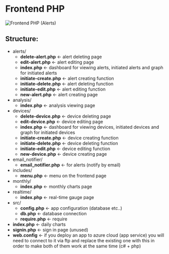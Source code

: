 # Frontend PHP

![Frontend PHP (Alerts)](http://marcosraudkett.com/uploader/uploads/4da7e9fae2e9eaa0e41f73551fa513c8.png)

## Structure:
* alerts/
  * <b>delete-alert.php</b> <- alert deleting page
  * <b>edit-alert.php</b> <- alert editing page
  * <b>index.php</b> <- dashboard for viewing alerts, initiated alerts and graph for initiated alerts
  * <b>initiate-create.php</b> <- alert creating function
  * <b>initiate-delete.php</b> <- alert deleting function
  * <b>initiate-edit.php</b> <- alert editing function
  * <b>new-alert.php</b> <- alert creating page
* analysis/
  * <b>index.php</b> <- analysis viewing page
* devices/
  * <b>delete-device.php</b> <- device deleting page
  * <b>edit-device.php</b> <- device editing page
  * <b>index.php</b> <- dashboard for viewing devices, initiated devices and graph for initiated devices
  * <b>initiate-create.php</b> <- device creating function
  * <b>initiate-delete.php</b> <- device deleting function
  * <b>initiate-edit.php</b> <- device editing function
  * <b>new-device.php</b> <- device creating page
* email_notifier/
  * <b>email_notifier.php</b> <- for alerts (notify by email)
* includes/
  * <b>menu.php</b> <- menu on the frontend page
* monthly/
  * <b>index.php</b> <- monthly charts page
* realtime/
  * <b>index.php</b> <- real-time gauge page
* src/
  * <b>config.php</b> <- app configuration (database etc..)
  * <b>db.php</b> <- database connection
  * <b>require.php</b> <- require
* <b>index.php</b> <- daily charts
* <b>signin.php</b> <- sign in page (unused)
* <b>web.config</b> <- if you deploy an app to azure cloud (app service) you will need to connect to it via ftp and replace the existing one with this in order to make both of them work at the same time (c# + php)
